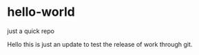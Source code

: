 # hello-world
just a quick repo

Hello this is just an update to test the release of work through git. 
